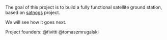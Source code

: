 The goal of this project is to build a fully functional satellite ground station, based on [satnogs](https://satnogs.org) project.

We will see how it goes next.

Project founders:
@fivitti
@tomaszmrugalski
